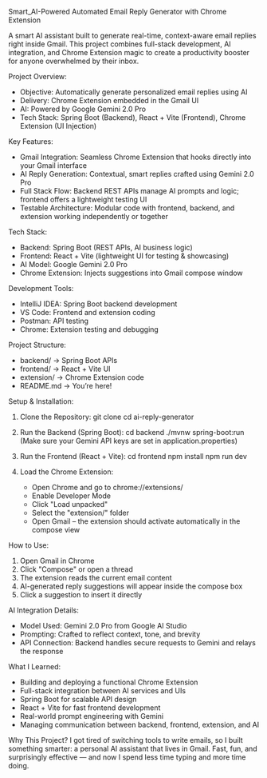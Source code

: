 

Smart_AI-Powered Automated Email Reply Generator with Chrome Extension

A smart AI assistant built to generate real-time, context-aware email replies right inside Gmail. 
This project combines full-stack development, AI integration, and Chrome Extension magic to create a productivity booster for anyone overwhelmed by their inbox.

Project Overview:
- Objective: Automatically generate personalized email replies using AI
- Delivery: Chrome Extension embedded in the Gmail UI
- AI: Powered by Google Gemini 2.0 Pro
- Tech Stack: Spring Boot (Backend), React + Vite (Frontend), Chrome Extension (UI Injection)

Key Features:
- Gmail Integration: Seamless Chrome Extension that hooks directly into your Gmail interface
- AI Reply Generation: Contextual, smart replies crafted using Gemini 2.0 Pro
- Full Stack Flow: Backend REST APIs manage AI prompts and logic; frontend offers a lightweight testing UI
- Testable Architecture: Modular code with frontend, backend, and extension working independently or together

Tech Stack:
- Backend: Spring Boot (REST APIs, AI business logic)
- Frontend: React + Vite (lightweight UI for testing & showcasing)
- AI Model: Google Gemini 2.0 Pro
- Chrome Extension: Injects suggestions into Gmail compose window

Development Tools:
- IntelliJ IDEA: Spring Boot backend development
- VS Code: Frontend and extension coding
- Postman: API testing
- Chrome: Extension testing and debugging

Project Structure:
- backend/       -> Spring Boot APIs
- frontend/      -> React + Vite UI
- extension/     -> Chrome Extension code
- README.md      -> You’re here!

Setup & Installation:

1. Clone the Repository:
   git clone 
   cd ai-reply-generator

2. Run the Backend (Spring Boot):
   cd backend
   ./mvnw spring-boot:run
   (Make sure your Gemini API keys are set in application.properties)

3. Run the Frontend (React + Vite):
   cd frontend
   npm install
   npm run dev

4. Load the Chrome Extension:
   - Open Chrome and go to chrome://extensions/
   - Enable Developer Mode
   - Click "Load unpacked"
   - Select the "extension/" folder
   - Open Gmail – the extension should activate automatically in the compose view

How to Use:
1. Open Gmail in Chrome
2. Click "Compose" or open a thread
3. The extension reads the current email content
4. AI-generated reply suggestions will appear inside the compose box
5. Click a suggestion to insert it directly

AI Integration Details:
- Model Used: Gemini 2.0 Pro from Google AI Studio
- Prompting: Crafted to reflect context, tone, and brevity
- API Connection: Backend handles secure requests to Gemini and relays the response

What I Learned:
- Building and deploying a functional Chrome Extension
- Full-stack integration between AI services and UIs
- Spring Boot for scalable API design
- React + Vite for fast frontend development
- Real-world prompt engineering with Gemini
- Managing communication between backend, frontend, extension, and AI

Why This Project?
I got tired of switching tools to write emails, so I built something smarter: a personal AI assistant that lives in Gmail. Fast, fun, and surprisingly effective — and now I spend less time typing and more time doing.
